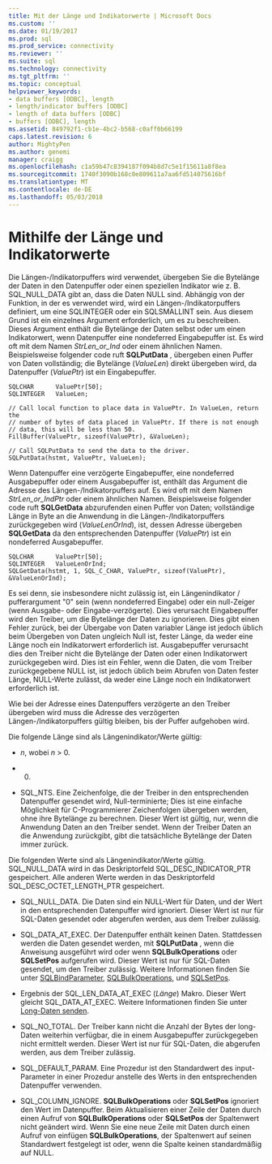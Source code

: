 ```yaml
---
title: Mit der Länge und Indikatorwerte | Microsoft Docs
ms.custom: ''
ms.date: 01/19/2017
ms.prod: sql
ms.prod_service: connectivity
ms.reviewer: ''
ms.suite: sql
ms.technology: connectivity
ms.tgt_pltfrm: ''
ms.topic: conceptual
helpviewer_keywords:
- data buffers [ODBC], length
- length/indicator buffers [ODBC]
- length of data buffers [ODBC]
- buffers [ODBC], length
ms.assetid: 849792f1-cb1e-4bc2-b568-c0aff0b66199
caps.latest.revision: 6
author: MightyPen
ms.author: genemi
manager: craigg
ms.openlocfilehash: c1a59b47c8394187f094b8d7c5e1f15611a8f8ea
ms.sourcegitcommit: 1740f3090b168c0e809611a7aa6fd514075616bf
ms.translationtype: MT
ms.contentlocale: de-DE
ms.lasthandoff: 05/03/2018
---
```

# <a name="using-length-and-indicator-values"></a>Mithilfe der Länge und Indikatorwerte
Die Längen-/Indikatorpuffers wird verwendet, übergeben Sie die Bytelänge der Daten in den Datenpuffer oder einen speziellen Indikator wie z. B. SQL_NULL_DATA gibt an, dass die Daten NULL sind. Abhängig von der Funktion, in der es verwendet wird, wird ein Längen-/Indikatorpuffers definiert, um eine SQLINTEGER oder ein SQLSMALLINT sein. Aus diesem Grund ist ein einzelnes Argument erforderlich, um es zu beschreiben. Dieses Argument enthält die Bytelänge der Daten selbst oder um einen Indikatorwert, wenn Datenpuffer eine nondeferred Eingabepuffer ist. Es wird oft mit dem Namen *StrLen_or_Ind* oder einem ähnlichen Namen. Beispielsweise folgender code ruft **SQLPutData** , übergeben einen Puffer von Daten vollständig; die Bytelänge (*ValueLen*) direkt übergeben wird, da Datenpuffer (*ValuePtr*) ist ein Eingabepuffer.  
  
```  
SQLCHAR      ValuePtr[50];  
SQLINTEGER   ValueLen;  
  
// Call local function to place data in ValuePtr. In ValueLen, return the  
// number of bytes of data placed in ValuePtr. If there is not enough  
// data, this will be less than 50.  
FillBuffer(ValuePtr, sizeof(ValuePtr), &ValueLen);  
  
// Call SQLPutData to send the data to the driver.  
SQLPutData(hstmt, ValuePtr, ValueLen);  
```  
  
 Wenn Datenpuffer eine verzögerte Eingabepuffer, eine nondeferred Ausgabepuffer oder einem Ausgabepuffer ist, enthält das Argument die Adresse des Längen-/Indikatorpuffers auf. Es wird oft mit dem Namen *StrLen_or_IndPtr* oder einem ähnlichen Namen. Beispielsweise folgender code ruft **SQLGetData** abzurufenden einen Puffer von Daten; vollständige Länge in Byte an die Anwendung in die Längen-/Indikatorpuffers zurückgegeben wird (*ValueLenOrInd*), ist, dessen Adresse übergeben **SQLGetData** da den entsprechenden Datenpuffer (*ValuePtr*) ist ein nondeferred Ausgabepuffer.  
  
```  
SQLCHAR      ValuePtr[50];  
SQLINTEGER   ValueLenOrInd;  
SQLGetData(hstmt, 1, SQL_C_CHAR, ValuePtr, sizeof(ValuePtr), &ValueLenOrInd);  
```  
  
 Es sei denn, sie insbesondere nicht zulässig ist, ein Längenindikator / pufferargument "0" sein (wenn nondeferred Eingabe) oder ein null-Zeiger (wenn Ausgabe- oder Eingabe-verzögerte). Dies verursacht Eingabepuffer wird den Treiber, um die Bytelänge der Daten zu ignorieren. Dies gibt einen Fehler zurück, bei der Übergabe von Daten variabler Länge ist jedoch üblich beim Übergeben von Daten ungleich Null ist, fester Länge, da weder eine Länge noch ein Indikatorwert erforderlich ist. Ausgabepuffer verursacht dies den Treiber nicht die Bytelänge der Daten oder einen Indikatorwert zurückgegeben wird. Dies ist ein Fehler, wenn die Daten, die vom Treiber zurückgegebene NULL ist, ist jedoch üblich beim Abrufen von Daten fester Länge, NULL-Werte zulässt, da weder eine Länge noch ein Indikatorwert erforderlich ist.  
  
 Wie bei der Adresse eines Datenpuffers verzögerte an den Treiber übergeben wird muss die Adresse des verzögerten Längen-/Indikatorpuffers gültig bleiben, bis der Puffer aufgehoben wird.  
  
 Die folgende Länge sind als Längenindikator/Werte gültig:  
  
-   *n*, wobei *n* > 0.  
  
-   0.  
  
-   SQL_NTS. Eine Zeichenfolge, die der Treiber in den entsprechenden Datenpuffer gesendet wird, Null-terminierte; Dies ist eine einfache Möglichkeit für C-Programmierer Zeichenfolgen übergeben werden, ohne ihre Bytelänge zu berechnen. Dieser Wert ist gültig, nur, wenn die Anwendung Daten an den Treiber sendet. Wenn der Treiber Daten an die Anwendung zurückgibt, gibt die tatsächliche Bytelänge der Daten immer zurück.  
  
 Die folgenden Werte sind als Längenindikator/Werte gültig. SQL_NULL_DATA wird in das Deskriptorfeld SQL_DESC_INDICATOR_PTR gespeichert. Alle anderen Werte werden in das Deskriptorfeld SQL_DESC_OCTET_LENGTH_PTR gespeichert.  
  
-   SQL_NULL_DATA. Die Daten sind ein NULL-Wert für Daten, und der Wert in den entsprechenden Datenpuffer wird ignoriert. Dieser Wert ist nur für SQL-Daten gesendet oder abgerufen werden, aus dem Treiber zulässig.  
  
-   SQL_DATA_AT_EXEC. Der Datenpuffer enthält keinen Daten. Stattdessen werden die Daten gesendet werden, mit **SQLPutData** , wenn die Anweisung ausgeführt wird oder wenn **SQLBulkOperations** oder **SQLSetPos** aufgerufen wird. Dieser Wert ist nur für SQL-Daten gesendet, um den Treiber zulässig. Weitere Informationen finden Sie unter [SQLBindParameter](../../../odbc/reference/syntax/sqlbindparameter-function.md), [SQLBulkOperations](../../../odbc/reference/syntax/sqlbulkoperations-function.md), und [SQLSetPos](../../../odbc/reference/syntax/sqlsetpos-function.md).  
  
-   Ergebnis der SQL_LEN_DATA_AT_EXEC (*Länge*) Makro. Dieser Wert gleicht SQL_DATA_AT_EXEC. Weitere Informationen finden Sie unter [Long-Daten senden](../../../odbc/reference/develop-app/sending-long-data.md).  
  
-   SQL_NO_TOTAL. Der Treiber kann nicht die Anzahl der Bytes der long-Daten weiterhin verfügbar, die in einem Ausgabepuffer zurückgegeben nicht ermittelt werden. Dieser Wert ist nur für SQL-Daten, die abgerufen werden, aus dem Treiber zulässig.  
  
-   SQL_DEFAULT_PARAM. Eine Prozedur ist den Standardwert des input-Parameter in einer Prozedur anstelle des Werts in den entsprechenden Datenpuffer verwenden.  
  
-   SQL_COLUMN_IGNORE. **SQLBulkOperations** oder **SQLSetPos** ignoriert den Wert im Datenpuffer. Beim Aktualisieren einer Zeile der Daten durch einen Aufruf von **SQLBulkOperations** oder **SQLSetPos** der Spaltenwert nicht geändert wird. Wenn Sie eine neue Zeile mit Daten durch einen Aufruf von einfügen **SQLBulkOperations**, der Spaltenwert auf seinen Standardwert festgelegt ist oder, wenn die Spalte keinen standardmäßig auf NULL.
